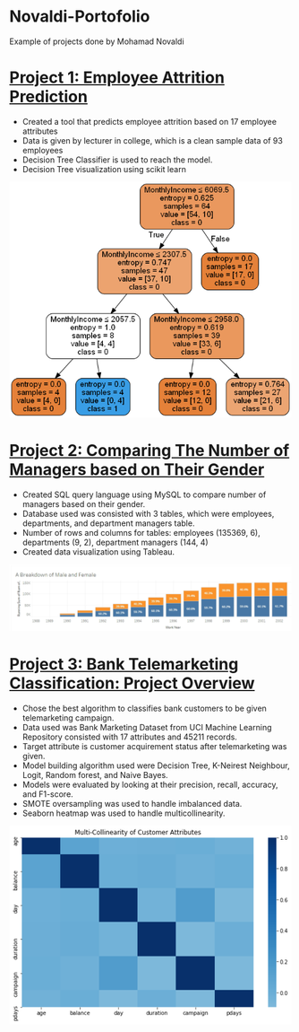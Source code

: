 # Novaldi-Portofolio
Example of projects done by Mohamad Novaldi

# [Project 1: Employee Attrition Prediction](https://github.com/novaldi21/ds_attrition_project)
* Created a tool that predicts employee attrition based on 17 employee attributes
* Data is given by lecturer in college, which is a clean sample data of 93 employees
* Decision Tree Classifier is used to reach the model. 
* Decision Tree visualization using scikit learn

![](/images/attrition.png)

# [Project 2: Comparing The Number of Managers based on Their Gender](https://github.com/novaldi21/ds_sql_project)
* Created SQL query language using MySQL to compare number of managers based on their gender.
* Database used was consisted with 3 tables, which were employees, departments, and department managers table.
* Number of rows and columns for tables: employees (135369, 6), departments (9, 2), department managers (144, 4)
* Created data visualization using Tableau.

![](/images/task_visualization.png)

# [Project 3: Bank Telemarketing Classification: Project Overview](https://github.com/novaldi21/ds_telemarketing_project)
* Chose the best algorithm to classifies bank customers to be given telemarketing campaign.
* Data used was Bank Marketing Dataset from UCI Machine Learning Repository consisted with 17 attributes and 45211 records.
* Target attribute is customer acquirement status after telemarketing was given.
* Model building algorithm used were Decision Tree, K-Neirest Neighbour, Logit, Random forest, and Naive Bayes.
* Models were evaluated by looking at their precision, recall, accuracy, and F1-score. 
* SMOTE oversampling was used to handle imbalanced data.
* Seaborn heatmap was used to handle multicollinearity.

![](/images/heatmap1.png)
